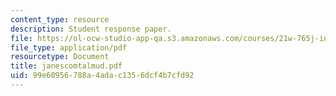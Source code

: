 ```yaml
---
content_type: resource
description: Student response paper.
file: https://ol-ocw-studio-app-qa.s3.amazonaws.com/courses/21w-765j-interactive-and-non-linear-narrative-theory-and-practice-spring-2004/99e60956788a4adac1356dcf4b7cfd92_janescomtalmud.pdf
file_type: application/pdf
resourcetype: Document
title: janescomtalmud.pdf
uid: 99e60956-788a-4ada-c135-6dcf4b7cfd92
---
```

